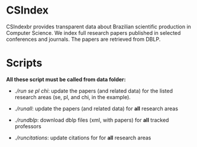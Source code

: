 # CSIndex

CSIndexbr provides transparent data about Brazilian scientific production in Computer Science. We index full research papers published in selected conferences and journals. The papers are retrieved from DBLP.

# Scripts 

**All these script must be called from data folder:**

* *./run se pl chi*: update the papers (and related data) for the listed research areas (se, pl, and chi, in the example). 

* *./runall*: update the papers (and related data) for **all** research areas

* *./rundblp*: download dblp files (xml, with papers) for **all** tracked professors

* *./runcitations*: update citations for for **all** research areas
